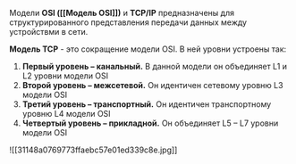 Модели **OSI ([[Модель OSI]])** и **TCP/IP** предназначены для структурированного представления передачи данных между устройствми в сети.

**Модель TCP** - это сокращение модели OSI. В ней уровни устроены так:
1) **Первый уровень – канальный.** В данной модели он объединяет L1 и L2 уровни модели OSI
2) **Второй уровень – межсетевой.** Он идентичен сетевому уровню L3 модели OSI
3) **Третий уровень – транспортный.** Он идентичен транспортному уровню L4 модели OSI
4) **Четвертый уровень – прикладной.** Он объединяет L5 – L7 уровни модели OSI

![[31148a0769773ffaebc57e01ed339c8e.jpg]]